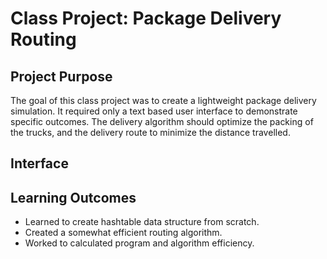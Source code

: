 # Class Project: Package Delivery Routing

## Project Purpose
The goal of this class project was to create a lightweight package delivery simulation. It required only a text based 
user interface to demonstrate specific outcomes. The delivery algorithm should optimize the packing of the trucks, and 
the delivery route to minimize the distance travelled. 

## Interface


## Learning Outcomes

* Learned to create hashtable data structure from scratch.
* Created a somewhat efficient routing algorithm.
* Worked to calculated program and algorithm efficiency.
